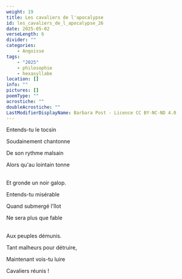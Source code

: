 ```yaml
---
weight: 19
title: Les cavaliers de l'apocalypse
id: les_cavaliers_de_l_apocalypse_26
date: 2025-05-02
verseLength: 6
divider: ""
categories:
    - Angoisse
tags:
    - "2025"
    - philosophie
    - hexasyllabe
location: []
info: ""
pictures: []
poemType: ""
acrostiche: ""
doubleAcrostiche: ""
LastModifierDisplayName: Barbara Post - Licence CC BY-NC-ND 4.0
---
```

Entends-tu le tocsin

Soudainement chantonne

De son rythme malsain

Alors qu'au lointain tonne

 \
Et gronde un noir galop.

Entends-tu misérable

Quand submergé l'îlot

Ne sera plus que fable

 \
Aux peuples démunis.

Tant malheurs pour détruire,

Maintenant vois-tu luire

Cavaliers réunis !
